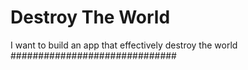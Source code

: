 # Destroy The World
I want to build an app that effectively destroy the world
##############################
